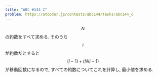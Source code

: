 ```yaml
---
title: "ABC #144 C"
problem: https://atcoder.jp/contests/abc144/tasks/abc144_c
---
```

$$ N $$ の約数をすべて求める. そのうち $$ i $$ が約数だとすると $$ (i-1)+(N/i-1) $$ が移動回数になるので, すべての約数についてこれを計算し, 最小値を求める.
